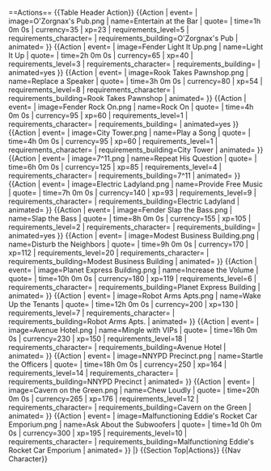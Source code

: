 ==Actions==
{{Table Header Action}}
{{Action
| event=
| image=O'Zorgnax's Pub.png
| name=Entertain at the Bar
| quote=
| time=1h 0m 0s
| currency=35
| xp=23
| requirements_level=5
| requirements_character=
| requirements_building=O'Zorgnax's Pub
| animated=
}}
{{Action
| event=
| image=Fender Light It Up.png
| name=Light It Up
| quote=
| time=2h 0m 0s
| currency=65
| xp=40
| requirements_level=3
| requirements_character=
| requirements_building=
| animated=yes
}}
{{Action
| event=
| image=Rook Takes Pawnshop.png
| name=Replace a Speaker
| quote=
| time=3h 0m 0s
| currency=80
| xp=54
| requirements_level=8
| requirements_character=
| requirements_building=Rook Takes Pawnshop
| animated=
}}
{{Action
| event=
| image=Fender Rock On.png
| name=Rock On
| quote=
| time=4h 0m 0s
| currency=95
| xp=60
| requirements_level=1
| requirements_character=
| requirements_building=
| animated=yes
}}
{{Action
| event=
| image=City Tower.png
| name=Play a Song
| quote=
| time=4h 0m 0s
| currency=95
| xp=60
| requirements_level=1
| requirements_character=
| requirements_building=City Tower
| animated=
}}
{{Action
| event=
| image=7^11.png
| name=Repeat His Question
| quote=
| time=6h 0m 0s
| currency=125
| xp=85
| requirements_level=4
| requirements_character=
| requirements_building=7^11
| animated=
}}
{{Action
| event=
| image=Electric Ladyland.png
| name=Provide Free Music
| quote=
| time=7h 0m 0s
| currency=140
| xp=93
| requirements_level=9
| requirements_character=
| requirements_building=Electric Ladyland
| animated=
}}
{{Action
| event=
| image=Fender Slap the Bass.png
| name=Slap the Bass
| quote=
| time=8h 0m 0s
| currency=155
| xp=105
| requirements_level=2
| requirements_character=
| requirements_building=
| animated=yes
}}
{{Action
| event=
| image=Modest Business Building.png
| name=Disturb the Neighbors
| quote=
| time=9h 0m 0s
| currency=170
| xp=112
| requirements_level=20
| requirements_character=
| requirements_building=Modest Business Building
| animated=
}}
{{Action
| event=
| image=Planet Express Building.png
| name=Increase the Volume
| quote=
| time=10h 0m 0s
| currency=180
| xp=119
| requirements_level=6
| requirements_character=
| requirements_building=Planet Express Building
| animated=
}}
{{Action
| event=
| image=Robot Arms Apts.png
| name=Wake Up the Tenants
| quote=
| time=12h 0m 0s
| currency=200
| xp=130
| requirements_level=7
| requirements_character=
| requirements_building=Robot Arms Apts.
| animated=
}}
{{Action
| event=
| image=Avenue Hotel.png
| name=Mingle with VIPs
| quote=
| time=16h 0m 0s
| currency=230
| xp=150
| requirements_level=18
| requirements_character=
| requirements_building=Avenue Hotel
| animated=
}}
{{Action
| event=
| image=NNYPD Precinct.png
| name=Startle the Officers
| quote=
| time=18h 0m 0s
| currency=250
| xp=164
| requirements_level=14
| requirements_character=
| requirements_building=NNYPD Precinct
| animated=
}}
{{Action
| event=
| image=Cavern on the Green.png
| name=Chew Loudly
| quote=
| time=20h 0m 0s
| currency=265
| xp=176
| requirements_level=12
| requirements_character=
| requirements_building=Cavern on the Green
| animated=
}}
{{Action
| event=
| image=Malfunctioning Eddie's Rocket Car Emporium.png
| name=Ask About the Subwoofers
| quote=
| time=1d 0h 0m 0s
| currency=300
| xp=195
| requirements_level=10
| requirements_character=
| requirements_building=Malfunctioning Eddie's Rocket Car Emporium
| animated=
}}
|}
{{Section Top|Actions}}
{{Nav Character}}
